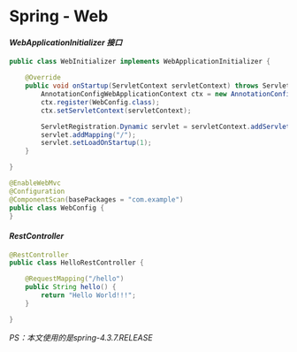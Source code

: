# Spring - Web

#### *WebApplicationInitializer 接口*

```java
public class WebInitializer implements WebApplicationInitializer {

    @Override
    public void onStartup(ServletContext servletContext) throws ServletException {
        AnnotationConfigWebApplicationContext ctx = new AnnotationConfigWebApplicationContext();
        ctx.register(WebConfig.class);
        ctx.setServletContext(servletContext);

        ServletRegistration.Dynamic servlet = servletContext.addServlet("dispatcher", new DispatcherServlet(ctx));
        servlet.addMapping("/");
        servlet.setLoadOnStartup(1);
    }

}
```

```java
@EnableWebMvc
@Configuration
@ComponentScan(basePackages = "com.example")
public class WebConfig {
}
```

#### *RestController*

```java
@RestController
public class HelloRestController {

    @RequestMapping("/hello")
    public String hello() {
        return "Hello World!!!";
    }

}
```

*PS：本文使用的是spring-4.3.7.RELEASE*